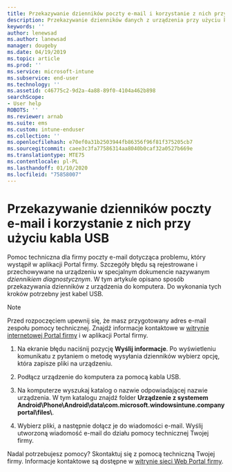```yaml
---
title: Przekazywanie dzienników poczty e-mail i korzystanie z nich przy użyciu kabla USB | Microsoft Docs
description: Przekazywanie dzienników danych z urządzenia przy użyciu kabla USB
keywords: ''
author: lenewsad
ms.author: lanewsad
manager: dougeby
ms.date: 04/19/2019
ms.topic: article
ms.prod: ''
ms.service: microsoft-intune
ms.subservice: end-user
ms.technology: ''
ms.assetid: c46775c2-9d2a-4a88-89f0-4104a462b898
searchScope:
- User help
ROBOTS: ''
ms.reviewer: arnab
ms.suite: ems
ms.custom: intune-enduser
ms.collection: ''
ms.openlocfilehash: e70ef0a31b2503944fb86356f96f81f375205cb7
ms.sourcegitcommit: caee3c3fa77586314aa8040b0caf32a0527b669e
ms.translationtype: MTE75
ms.contentlocale: pl-PL
ms.lasthandoff: 01/10/2020
ms.locfileid: "75858007"
---
```

# <a name="upload-and-email-logs-using-a-usb-cable"></a>Przekazywanie dzienników poczty e-mail i korzystanie z nich przy użyciu kabla USB

Pomoc techniczna dla firmy poczty e-mail dotycząca problemu, który wystąpił w aplikacji Portal firmy. Szczegóły błędu są rejestrowane i przechowywane na urządzeniu w specjalnym dokumencie nazywanym _dziennikiem diagnostycznym_. W tym artykule opisano sposób przekazywania dzienników z urządzenia do komputera. Do wykonania tych kroków potrzebny jest kabel USB.   

> [!Note]
> Przed rozpoczęciem upewnij się, że masz przygotowany adres e-mail zespołu pomocy technicznej. Znajdź informacje kontaktowe w [witrynie internetowej Portal firmy](https://go.microsoft.com/fwlink/?linkid=2010980) i w aplikacji Portal firmy. 

1. Na ekranie błędu naciśnij pozycję **Wyślij informacje**. Po wyświetleniu komunikatu z pytaniem o metodę wysyłania dzienników wybierz opcję, która zapisze pliki na urządzeniu.  

2. Podłącz urządzenie do komputera za pomocą kabla USB. 

3. Na komputerze wyszukaj katalog o nazwie odpowiadającej nazwie urządzenia. W tym katalogu znajdź folder <strong>Urządzenie z systemem Android\Phone\Android\data\com.microsoft.windowsintune.companyportal\files\\</strong>.

4. Wybierz pliki, a następnie dołącz je do wiadomości e-mail. Wyślij utworzoną wiadomość e-mail do działu pomocy technicznej Twojej firmy.

Nadal potrzebujesz pomocy? Skontaktuj się z pomocą techniczną Twojej firmy. Informacje kontaktowe są dostępne w [witrynie sieci Web Portal firmy](https://go.microsoft.com/fwlink/?linkid=2010980).
